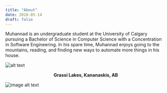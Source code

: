 ```yaml
---
title: "About"
date: 2018-05-14
draft: false
---
```


Muhannad is an undergraduate student at the University of Calgary pursuing a Bachelor of Science in Computer Science with a Concentration in Software Engineering. In his spare time, Muhannad enjoys going to the mountains, reading, and finding new ways to automate more things in his house.

![alt text][logo]

[logo]: https://i.imgur.com/w1ZgXgi.jpg "Grassi Lakes, Kananaskis, AB"

<p align="center">
  <b>Grassi Lakes, Kananaskis, AB</b><br>
</p>


![image alt text](/Grassi_Lakes.jpg)
